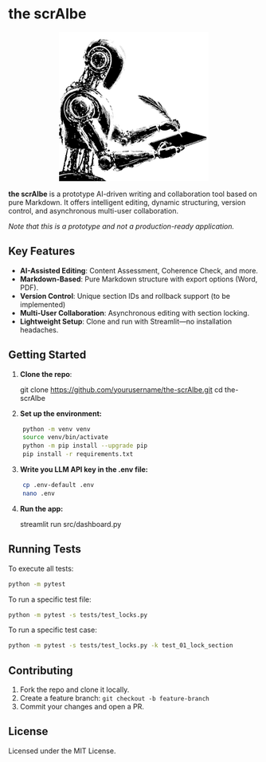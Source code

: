 # the scrAIbe

<p align="center">
  <img src="images/the_scribe-300.png" alt="the scrAIbe">
</p>

**the scrAIbe** is a prototype AI-driven writing and collaboration tool based on pure Markdown. It offers intelligent editing, dynamic structuring, version control, and asynchronous multi-user collaboration.

*Note that this is a prototype and not a production-ready application.*

## Key Features

- **AI-Assisted Editing**: Content Assessment, Coherence Check, and more.
- **Markdown-Based**: Pure Markdown structure with export options (Word, PDF).
- **Version Control**: Unique section IDs and rollback support (to be implemented)
- **Multi-User Collaboration**: Asynchronous editing with section locking.
- **Lightweight Setup**: Clone and run with Streamlit—no installation headaches.


## Getting Started

1. **Clone the repo**:

   git clone https://github.com/yourusername/the-scrAIbe.git
   cd the-scrAIbe

2. **Set up the environment:**

```sh
    python -m venv venv
    source venv/bin/activate
    python -m pip install --upgrade pip
    pip install -r requirements.txt
```

3. **Write you LLM API key in the .env file:**
```sh
    cp .env-default .env
    nano .env
```
4. **Run the app:**

    streamlit run src/dashboard.py

## Running Tests
To execute all tests:

```sh
python -m pytest
```

To run a specific test file:

```sh
python -m pytest -s tests/test_locks.py
```

To run a specific test case:

```sh
python -m pytest -s tests/test_locks.py -k test_01_lock_section
```

## Contributing

1. Fork the repo and clone it locally.
2. Create a feature branch:
   ```git checkout -b feature-branch```
3. Commit your changes and open a PR.

## License
Licensed under the MIT License.









